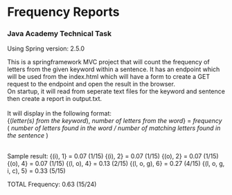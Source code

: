 # Frequency Reports
### Java Academy Technical Task

Using Spring version: 2.5.0

This is a springframework MVC project that will count the frequency of letters from the given keyword within a sentence.
It has an endpoint which will be used from the index.html which will have a form to create a GET request to the endpoint and open the result in the browser.  
On startup, it will read from seperate text files for the keyword and sentence then create a report in output.txt.
<br />  
It will display in the following format:  
{(<em>letter(s) from the keyword</em>), <em> number of letters from the word</em>} = <em> frequency </em> (<em> number of letters found in the word /  number of matching letters found in the sentence </em>) 

<br />  
Sample result:
{(i), 1} = 0.07 (1/15)
{(i), 2} = 0.07 (1/15)
{(o), 2} = 0.07 (1/15)
{(o), 4} = 0.07 (1/15)
{(l, o), 4} = 0.13 (2/15)
{(l, o, g), 6} = 0.27 (4/15)
{(l, o, g, i, c), 5} = 0.33 (5/15)

TOTAL Frequency: 0.63 (15/24)
